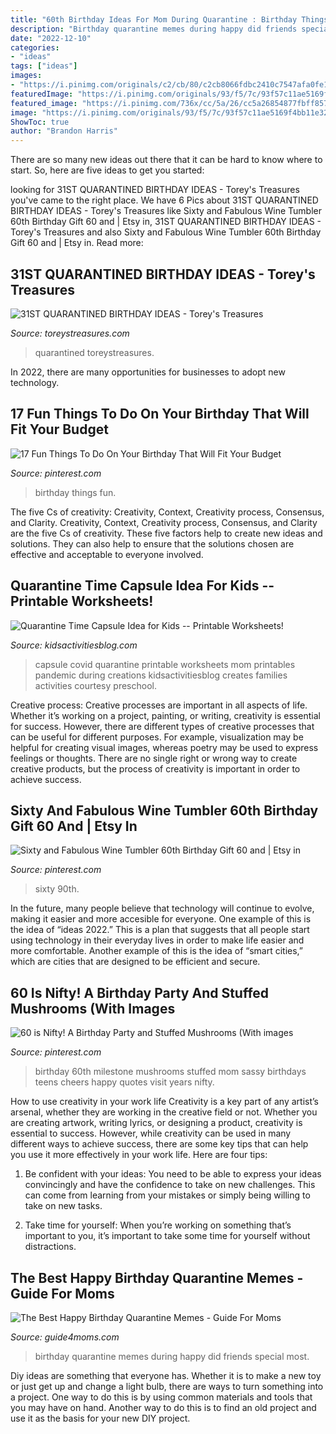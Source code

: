 ```yaml
---
title: "60th Birthday Ideas For Mom During Quarantine : Birthday Things Fun"
description: "Birthday quarantine memes during happy did friends special most"
date: "2022-12-10"
categories:
- "ideas"
tags: ["ideas"]
images:
- "https://i.pinimg.com/originals/c2/cb/80/c2cb8066fdbc2410c7547afa0fe134e5.jpg"
featuredImage: "https://i.pinimg.com/originals/93/f5/7c/93f57c11ae5169f4bb11e320e55db447.jpg"
featured_image: "https://i.pinimg.com/736x/cc/5a/26/cc5a26854877fbff857a020731ea8b72.jpg"
image: "https://i.pinimg.com/originals/93/f5/7c/93f57c11ae5169f4bb11e320e55db447.jpg"
ShowToc: true
author: "Brandon Harris"
---
```



There are so many new ideas out there that it can be hard to know where to start. So, here are five ideas to get you started: 

	

		
looking for 31ST QUARANTINED BIRTHDAY IDEAS - Torey&#039;s Treasures you've came to the right place. We have 6 Pics about 31ST QUARANTINED BIRTHDAY IDEAS - Torey&#039;s Treasures like Sixty and Fabulous Wine Tumbler 60th Birthday Gift 60 and | Etsy in, 31ST QUARANTINED BIRTHDAY IDEAS - Torey&#039;s Treasures and also Sixty and Fabulous Wine Tumbler 60th Birthday Gift 60 and | Etsy in. Read more:
		
    
## 31ST QUARANTINED BIRTHDAY IDEAS - Torey&#039;s Treasures

<img loading=lazy src="https://www.toreystreasures.com/wp-content/uploads/2020/03/quarantine-bday-1-600x800.jpg" onerror="this.onerror=null;this.src='https://tse1.mm.bing.net/th?id=OIP.To1XiO5MOvo0bQX9BzxvvQHaJ4&amp;pid=15.1';" alt="31ST QUARANTINED BIRTHDAY IDEAS - Torey&#039;s Treasures">

_Source: toreystreasures.com_

>quarantined toreystreasures. 

	

In 2022, there are many opportunities for businesses to adopt new technology.

    
## 17 Fun Things To Do On Your Birthday That Will Fit Your Budget

<img loading=lazy src="https://i.pinimg.com/736x/cc/5a/26/cc5a26854877fbff857a020731ea8b72.jpg" onerror="this.onerror=null;this.src='https://tse4.mm.bing.net/th?id=OIP.oXLvTUzIXqW4fpLYAP8bRgHaLG&amp;pid=15.1';" alt="17 Fun Things To Do On Your Birthday That Will Fit Your Budget">

_Source: pinterest.com_

>birthday things fun. 

	

The five Cs of creativity: Creativity, Context, Creativity process, Consensus, and Clarity.
Creativity, Context, Creativity process, Consensus, and Clarity are the five Cs of creativity. These five factors help to create new ideas and solutions. They can also help to ensure that the solutions chosen are effective and acceptable to everyone involved.

    
## Quarantine Time Capsule Idea For Kids -- Printable Worksheets!

<img loading=lazy src="https://kidsactivitiesblog.com/wp-content/uploads/2020/04/time1.jpg" onerror="this.onerror=null;this.src='https://tse4.mm.bing.net/th?id=OIP.Hb2jk78krSdIpKa7bY9HpgHaHa&amp;pid=15.1';" alt="Quarantine Time Capsule Idea for Kids -- Printable Worksheets!">

_Source: kidsactivitiesblog.com_

>capsule covid quarantine printable worksheets mom printables pandemic during creations kidsactivitiesblog creates families activities courtesy preschool. 

	

Creative process:
Creative processes are important in all aspects of life. Whether it’s working on a project, painting, or writing, creativity is essential for success. However, there are different types of creative processes that can be useful for different purposes. For example, visualization may be helpful for creating visual images, whereas poetry may be used to express feelings or thoughts. There are no single right or wrong way to create creative products, but the process of creativity is important in order to achieve success.

    
## Sixty And Fabulous Wine Tumbler 60th Birthday Gift 60 And | Etsy In

<img loading=lazy src="https://i.pinimg.com/originals/c2/cb/80/c2cb8066fdbc2410c7547afa0fe134e5.jpg" onerror="this.onerror=null;this.src='https://tse1.mm.bing.net/th?id=OIP.1OfPY68UmirKpZXsY5pxuQHaKV&amp;pid=15.1';" alt="Sixty and Fabulous Wine Tumbler 60th Birthday Gift 60 and | Etsy in">

_Source: pinterest.com_

>sixty 90th. 

	

In the future, many people believe that technology will continue to evolve, making it easier and more accesible for everyone. One example of this is the idea of “ideas 2022.” This is a plan that suggests that all people start using technology in their everyday lives in order to make life easier and more comfortable. Another example of this is the idea of “smart cities,” which are cities that are designed to be efficient and secure.

    
## 60 Is Nifty! A Birthday Party And Stuffed Mushrooms (With Images

<img loading=lazy src="https://i.pinimg.com/originals/93/f5/7c/93f57c11ae5169f4bb11e320e55db447.jpg" onerror="this.onerror=null;this.src='https://tse3.mm.bing.net/th?id=OIP.VtubOGMCEcNKrqusEX0d9wHaLH&amp;pid=15.1';" alt="60 is Nifty! A Birthday Party and Stuffed Mushrooms (With images">

_Source: pinterest.com_

>birthday 60th milestone mushrooms stuffed mom sassy birthdays teens cheers happy quotes visit years nifty. 

	

How to use creativity in your work life
Creativity is a key part of any artist’s arsenal, whether they are working in the creative field or not. Whether you are creating artwork, writing lyrics, or designing a product, creativity is essential to success. However, while creativity can be used in many different ways to achieve success, there are some key tips that can help you use it more effectively in your work life. Here are four tips:
1. Be confident with your ideas: You need to be able to express your ideas convincingly and have the confidence to take on new challenges. This can come from learning from your mistakes or simply being willing to take on new tasks.

2. Take time for yourself: When you’re working on something that’s important to you, it’s important to take some time for yourself without distractions.

    
## The Best Happy Birthday Quarantine Memes - Guide For Moms

<img loading=lazy src="https://www.guide4moms.com/wp-content/uploads/2020/04/90925274_10219362263060853_8004586409899851776_o.jpg" onerror="this.onerror=null;this.src='https://tse4.mm.bing.net/th?id=OIP.8hOl7LGz3T5WE0JbkF8-LgHaHW&amp;pid=15.1';" alt="The Best Happy Birthday Quarantine Memes - Guide For Moms">

_Source: guide4moms.com_

>birthday quarantine memes during happy did friends special most. 

	

Diy ideas are something that everyone has. Whether it is to make a new toy or just get up and change a light bulb, there are ways to turn something into a project. One way to do this is by using common materials and tools that you may have on hand. Another way to do this is to find an old project and use it as the basis for your new DIY project.


